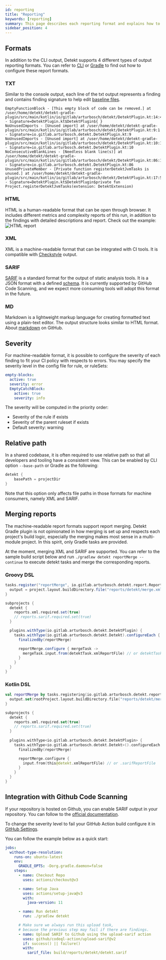 ```yaml
---
id: reporting
title: "Reporting"
keywords: [reporting]
summary: This page describes each reporting format and explains how to leverage them.
sidebar_position: 4
---
```


## Formats

In addition to the CLI output, Detekt supports 4 different types of output reporting formats.
You can refer to [CLI](/docs/gettingstarted/cli) or [Gradle](/docs/gettingstarted/gradle) to find
out how to configure these report formats.

### TXT
Similar to the console output, each line of the txt output represents a finding and contains
finding signature to help edit [baseline files](/docs/gettingstarted/gradle).

```
EmptyFunctionBlock - [This empty block of code can be removed.] at /user/home/detekt/detekt-gradle-plugin/src/main/kotlin/io/gitlab/arturbosch/detekt/DetektPlugin.kt:14:42 - Signature=DetektPlugin.kt$DetektPlugin${ }
NoUnusedImports - [Unused import] at /user/home/detekt/detekt-gradle-plugin/src/main/kotlin/io/gitlab/arturbosch/detekt/DetektPlugin.kt:9:1 - Signature=io.gitlab.arturbosch.detekt.DetektPlugin.kt:9
NoUnusedImports - [Unused import] at /user/home/detekt/detekt-gradle-plugin/src/main/kotlin/io/gitlab/arturbosch/detekt/DetektPlugin.kt:10:1 - Signature=io.gitlab.arturbosch.detekt.DetektPlugin.kt:10
NoConsecutiveBlankLines - [Needless blank line(s)] at /user/home/detekt/detekt-gradle-plugin/src/main/kotlin/io/gitlab/arturbosch/detekt/DetektPlugin.kt:86:1 - Signature=io.gitlab.arturbosch.detekt.DetektPlugin.kt:86
UnusedPrivateMember - [Private function registerDetektJvmTasks is unused.] at /user/home/detekt/detekt-gradle-plugin/src/main/kotlin/io/gitlab/arturbosch/detekt/DetektPlugin.kt:17:5 - Signature=DetektPlugin.kt$DetektPlugin$private fun Project.registerDetektJvmTasks(extension: DetektExtension)
```

### HTML
HTML is a human-readable format that can be open through browser. It includes different metrics
and complexity reports of this run, in addition to the findings with detailed descriptions and
report. Check out the example: ![HTML report](/img/tutorial/html.png)

### XML
XML is a machine-readable format that can be integrated with CI tools. It is compatible with
[Checkstyle](https://checkstyle.sourceforge.io/) output.

### SARIF
[SARIF](https://sarifweb.azurewebsites.net/) is a standard format for the output of 
static analysis tools. It is a JSON format with a defined 
[schema](https://docs.oasis-open.org/sarif/sarif/v2.0/csprd02/schemas/). It is currently supported
by GitHub Code Scanning, and we expect more consuming tools will adopt this format in the future.

### MD
Markdown is a lightweight markup language for creating formatted text using a plain-text editor.
The output structure looks similar to HTML format.
About [markdown](https://github.github.com/gfm/#what-is-markdown-) on GitHub.

## Severity
For machine-readable format, it is possible to configure the severity of each finding to fit
your CI policy with respects to errors. You may specify the severity level in the config file
for rule, or ruleSets:

```yaml
empty-blocks:
  active: true
  severity: error
  EmptyCatchBlock:
    active: true
    severity: info
```

The severity will be computed in the priority order:
- Severity of the rule if exists
- Severity of the parent ruleset if exists
- Default severity: warning

## Relative path
In a shared codebase, it is often required to use relative path so that all developers and tooling
have a consistent view. This can be enabled by CLI option `--base-path` or Gradle as the following:

```groovy
detekt {
    basePath = projectDir
}
```

Note that this option only affects file paths in those formats for machine consumers,
namely XML and SARIF.

## Merging reports

The machine-readable report formats support report merging.
Detekt Gradle plugin is not opinionated in how merging is set up and respects each project's build logic, especially 
the merging makes most sense in a multi-module project. In this spirit, only Gradle tasks are provided.

At the moment, merging XML and SARIF are supported. You can refer to the sample build script below and 
run `./gradlew detekt reportMerge --continue` to execute detekt tasks and merge the corresponding reports.

### Groovy DSL
```groovy
tasks.register("reportMerge", io.gitlab.arturbosch.detekt.report.ReportMergeTask) {
  output = project.layout.buildDirectory.file("reports/detekt/merge.xml") // or "reports/detekt/merge.sarif"
}

subprojects {
  detekt {
    reports.xml.required.set(true)
    // reports.sarif.required.set(true)
  }

  plugins.withType(io.gitlab.arturbosch.detekt.DetektPlugin) {
    tasks.withType(io.gitlab.arturbosch.detekt.Detekt).configureEach { detektTask ->
      finalizedBy(reportMerge)

      reportMerge.configure { mergeTask ->
        mergeTask.input.from(detektTask.xmlReportFile) // or detektTask.sarifReportFile
      }
    }
  }
}
```

### Kotlin DSL

```kotlin
val reportMerge by tasks.registering(io.gitlab.arturbosch.detekt.report.ReportMergeTask::class) { 
  output.set(rootProject.layout.buildDirectory.file("reports/detekt/merge.xml")) // or "reports/detekt/merge.sarif"
}

subprojects {
  detekt {
    reports.xml.required.set(true)
    // reports.sarif.required.set(true)
  }
  
  plugins.withType<io.gitlab.arturbosch.detekt.DetektPlugin> {
    tasks.withType<io.gitlab.arturbosch.detekt.Detekt>().configureEach detekt@{
      finalizedBy(reportMerge)

      reportMerge.configure {
        input.from(this@detekt.xmlReportFile) // or .sarifReportFile
      }
    }
  }
}
```

## Integration with Github Code Scanning
If your repository is hosted on Github, you can enable SARIF output in your repository.
You can follow to the [official documentation](https://docs.github.com/en/github/finding-security-vulnerabilities-and-errors-in-your-code/uploading-a-sarif-file-to-github).

To change the severity level to fail your GitHub Action build configure it in [GitHub Settings](https://docs.github.com/en/code-security/code-scanning/automatically-scanning-your-code-for-vulnerabilities-and-errors/configuring-code-scanning#defining-the-severities-causing-pull-request-check-failure).

You can follow the example below as a quick start:
```yaml
jobs:
  without-type-resolution:
    runs-on: ubuntu-latest
    env:
      GRADLE_OPTS: -Dorg.gradle.daemon=false
    steps:
      - name: Checkout Repo
        uses: actions/checkout@v3

      - name: Setup Java
        uses: actions/setup-java@v3
        with:
          java-version: 11

      - name: Run detekt
        run: ./gradlew detekt

      # Make sure we always run this upload task,
      # because the previous step may fail if there are findings.
      - name: Upload SARIF to Github using the upload-sarif action
        uses: github/codeql-action/upload-sarif@v2
        if: success() || failure()
        with:
          sarif_file: build/reports/detekt/detekt.sarif
```
